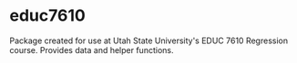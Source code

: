 # educ7610

Package created for use at Utah State University's EDUC 7610 Regression course. Provides data and helper functions.
